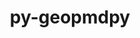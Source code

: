 ---
title: "py-geopmdpy"
layout: cache
categories: [package, develop]
meta: {"compilers": ["gcc@11.4.0"], "num_specs": 20, "num_specs_by_stack": {"e4s": 20, "root": 20}, "oss": ["ubuntu22.04"], "platforms": ["linux"], "stacks": ["e4s", "root"], "targets": ["x86_64_v3"], "versions": ["3.1.0"]}
spec_details: [{"compiler": "gcc@11.4.0", "hash": "4ejm5dulwziw3od4mzpjpu3lfcgz263x", "os": "ubuntu22.04", "platform": "linux", "size": "-", "stacks": ["e4s", "root"], "target": "x86_64_v3", "variants": ["build_system=python_pip"], "versions": ["3.1.0"]}, {"compiler": "gcc@11.4.0", "hash": "cgyihjsum336xaflgqknxbauqmiqrrp3", "os": "ubuntu22.04", "platform": "linux", "size": "-", "stacks": ["e4s", "root"], "target": "x86_64_v3", "variants": ["build_system=python_pip"], "versions": ["3.1.0"]}, {"compiler": "gcc@11.4.0", "hash": "f6lalmvzqzsmaxrlbla4zfuuo5ajnl6o", "os": "ubuntu22.04", "platform": "linux", "size": "-", "stacks": ["e4s", "root"], "target": "x86_64_v3", "variants": ["build_system=python_pip"], "versions": ["3.1.0"]}, {"compiler": "gcc@11.4.0", "hash": "gp76jqnpohi7h4ptsoda7coofddnqmiy", "os": "ubuntu22.04", "platform": "linux", "size": "-", "stacks": ["e4s", "root"], "target": "x86_64_v3", "variants": ["build_system=python_pip"], "versions": ["3.1.0"]}, {"compiler": "gcc@11.4.0", "hash": "gu234yb6mchwnvna34g2nkjr4mdhirfo", "os": "ubuntu22.04", "platform": "linux", "size": "-", "stacks": ["e4s", "root"], "target": "x86_64_v3", "variants": ["build_system=python_pip"], "versions": ["3.1.0"]}, {"compiler": "gcc@11.4.0", "hash": "gzxtw2tebt6he2kfrci6txje6jr2njw4", "os": "ubuntu22.04", "platform": "linux", "size": "-", "stacks": ["e4s", "root"], "target": "x86_64_v3", "variants": ["build_system=python_pip"], "versions": ["3.1.0"]}, {"compiler": "gcc@11.4.0", "hash": "ix4ajgmvijfrho6msdl56vsbpstflz7x", "os": "ubuntu22.04", "platform": "linux", "size": "-", "stacks": ["e4s", "root"], "target": "x86_64_v3", "variants": ["build_system=python_pip"], "versions": ["3.1.0"]}, {"compiler": "gcc@11.4.0", "hash": "j672fca2jfookg7xqal3hirh7n2pnmrz", "os": "ubuntu22.04", "platform": "linux", "size": "-", "stacks": ["e4s", "root"], "target": "x86_64_v3", "variants": ["build_system=python_pip"], "versions": ["3.1.0"]}, {"compiler": "gcc@11.4.0", "hash": "jtk4n7lc5q4jb5qpkkr2ykg6ochivqza", "os": "ubuntu22.04", "platform": "linux", "size": "-", "stacks": ["e4s", "root"], "target": "x86_64_v3", "variants": ["build_system=python_pip"], "versions": ["3.1.0"]}, {"compiler": "gcc@11.4.0", "hash": "k5mrewwwylymvxzmjzaz5c45skyd5wv6", "os": "ubuntu22.04", "platform": "linux", "size": "-", "stacks": ["e4s", "root"], "target": "x86_64_v3", "variants": ["build_system=python_pip"], "versions": ["3.1.0"]}, {"compiler": "gcc@11.4.0", "hash": "ldvffiobulilxeqv4gisrne4foowapkv", "os": "ubuntu22.04", "platform": "linux", "size": "-", "stacks": ["e4s", "root"], "target": "x86_64_v3", "variants": ["build_system=python_pip"], "versions": ["3.1.0"]}, {"compiler": "gcc@11.4.0", "hash": "ljee6elc2graisxljghllz52bnadnavx", "os": "ubuntu22.04", "platform": "linux", "size": "-", "stacks": ["e4s", "root"], "target": "x86_64_v3", "variants": ["build_system=python_pip"], "versions": ["3.1.0"]}, {"compiler": "gcc@11.4.0", "hash": "lz6bb3megsgg6umovcolkrclpzrfpzhz", "os": "ubuntu22.04", "platform": "linux", "size": "-", "stacks": ["e4s", "root"], "target": "x86_64_v3", "variants": ["build_system=python_pip"], "versions": ["3.1.0"]}, {"compiler": "gcc@11.4.0", "hash": "m3r4xhmtqlifeqf3dsrgryud7wbnsso2", "os": "ubuntu22.04", "platform": "linux", "size": "-", "stacks": ["e4s", "root"], "target": "x86_64_v3", "variants": ["build_system=python_pip"], "versions": ["3.1.0"]}, {"compiler": "gcc@11.4.0", "hash": "mhrmok3gx6x7ocncxmnadipmtfbcqwuh", "os": "ubuntu22.04", "platform": "linux", "size": "-", "stacks": ["e4s", "root"], "target": "x86_64_v3", "variants": ["build_system=python_pip"], "versions": ["3.1.0"]}, {"compiler": "gcc@11.4.0", "hash": "s3otnwmzquuyko6rsgqnaxwd5hlmvntk", "os": "ubuntu22.04", "platform": "linux", "size": "-", "stacks": ["e4s", "root"], "target": "x86_64_v3", "variants": ["build_system=python_pip"], "versions": ["3.1.0"]}, {"compiler": "gcc@11.4.0", "hash": "t3htzkgszlnhxrx6qhja3o7brfghovqn", "os": "ubuntu22.04", "platform": "linux", "size": "-", "stacks": ["e4s", "root"], "target": "x86_64_v3", "variants": ["build_system=python_pip"], "versions": ["3.1.0"]}, {"compiler": "gcc@11.4.0", "hash": "w35nkrlwiw6ppd4pnd4ejqsemuicrjvj", "os": "ubuntu22.04", "platform": "linux", "size": "-", "stacks": ["e4s", "root"], "target": "x86_64_v3", "variants": ["build_system=python_pip"], "versions": ["3.1.0"]}, {"compiler": "gcc@11.4.0", "hash": "y454lqrevhybclggifnc3cgqwq4zflmj", "os": "ubuntu22.04", "platform": "linux", "size": "-", "stacks": ["e4s", "root"], "target": "x86_64_v3", "variants": ["build_system=python_pip"], "versions": ["3.1.0"]}, {"compiler": "gcc@11.4.0", "hash": "z4o4jm37u2uwkwf3q4o2iat34ljl4ekk", "os": "ubuntu22.04", "platform": "linux", "size": "-", "stacks": ["e4s", "root"], "target": "x86_64_v3", "variants": ["build_system=python_pip"], "versions": ["3.1.0"]}]
---